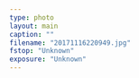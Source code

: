 ```yaml
---
type: photo
layout: main
caption: ""
filename: "20171116220949.jpg"
fstop: "Unknown"
exposure: "Unknown"
---
```

